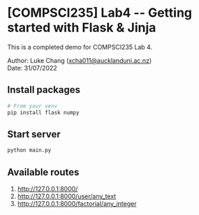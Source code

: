 # [COMPSCI235] Lab4 -- Getting started with Flask & Jinja

This is a completed demo for COMPSCI235 Lab 4.

Author: Luke Chang (xcha011@aucklanduni.ac.nz)\
Date: 31/07/2022

## Install packages

```bash
# From your venv
pip install flask numpy
```

## Start server

```bash
python main.py
```

## Available routes

1. http://127.0.0.1:8000/
1. http://127.0.0.1:8000/user/any_text
2. http://127.0.0.1:8000/factorial/any_integer

